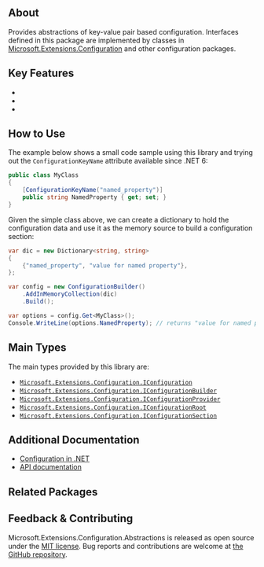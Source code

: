 ## About

<!-- A description of the package and where one can find more documentation -->

Provides abstractions of key-value pair based configuration. Interfaces defined in this package are implemented by classes in [Microsoft.Extensions.Configuration](https://www.nuget.org/packages/Microsoft.Extensions.Configuration/) and other configuration packages.

## Key Features

<!-- The key features of this package -->

*
*
*

## How to Use

<!-- A compelling example on how to use this package with code, as well as any specific guidelines for when to use the package -->

The example below shows a small code sample using this library and trying out the `ConfigurationKeyName` attribute available since .NET 6:

```cs
public class MyClass
{
    [ConfigurationKeyName("named_property")]
    public string NamedProperty { get; set; }
}
```

Given the simple class above, we can create a dictionary to hold the configuration data and use it as the memory source to build a configuration section:

```cs
var dic = new Dictionary<string, string>
{
    {"named_property", "value for named property"},
};

var config = new ConfigurationBuilder()
    .AddInMemoryCollection(dic)
    .Build();

var options = config.Get<MyClass>();
Console.WriteLine(options.NamedProperty); // returns "value for named property"
```

## Main Types

<!-- The main types provided in this library -->

The main types provided by this library are:

* [`Microsoft.Extensions.Configuration.IConfiguration`](https://learn.microsoft.com/dotnet/api/microsoft.extensions.configuration.iconfiguration)
* [`Microsoft.Extensions.Configuration.IConfigurationBuilder`](https://learn.microsoft.com/dotnet/api/microsoft.extensions.configuration.iconfigurationbuilder)
* [`Microsoft.Extensions.Configuration.IConfigurationProvider`](https://learn.microsoft.com/dotnet/api/microsoft.extensions.configuration.iconfigurationprovider)
* [`Microsoft.Extensions.Configuration.IConfigurationRoot`](https://learn.microsoft.com/dotnet/api/microsoft.extensions.configuration.iconfigurationroot)
* [`Microsoft.Extensions.Configuration.IConfigurationSection`](https://learn.microsoft.com/dotnet/api/microsoft.extensions.configuration.iconfigurationsection)

## Additional Documentation

<!-- Links to further documentation -->

* [Configuration in .NET](https://learn.microsoft.com/dotnet/core/extensions/configuration)
* [API documentation](https://learn.microsoft.com/en-us/dotnet/api/microsoft.extensions.configuration)

## Related Packages

<!-- The related packages associated with this package -->

## Feedback & Contributing

<!-- How to provide feedback on this package and contribute to it -->

Microsoft.Extensions.Configuration.Abstractions is released as open source under the [MIT license](https://licenses.nuget.org/MIT). Bug reports and contributions are welcome at [the GitHub repository](https://github.com/dotnet/runtime).